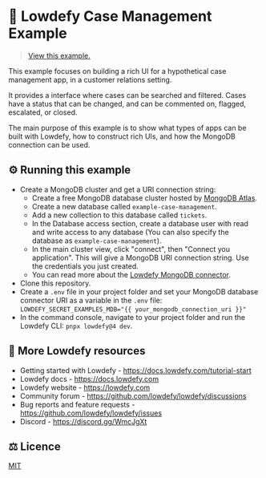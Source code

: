 # 🎫 Lowdefy Case Management Example

> [View this example.](https://example-case-management.lowdefy.com)

This example focuses on building a rich UI for a hypothetical case management app, in a customer relations setting.

It provides a interface where cases can be searched and filtered. Cases have a status that can be changed, and can be commented on, flagged, escalated, or closed.

The main purpose of this example is to show what types of apps can be built with Lowdefy, how to construct rich UIs, and how the MongoDB connection can be used.

## ⚙️ Running this example

- Create a MongoDB cluster and get a URI connection string:
  - Create a free MongoDB database cluster hosted by [MongoDB Atlas](https://www.mongodb.com/try).
  - Create a new database called `example-case-management`.
  - Add a new collection to this database called `tickets`.
  - In the Database access section, create a database user with read and write access to any database (You can also specify the database as `example-case-management`).
  - In the main cluster view, click "connect", then "Connect you application". This will give a MongoDB URI connection string. Use the credentials you just created.
  - You can read more about the [Lowdefy MongoDB connector](https://docs.lowdefy.com/MongoDB).
- Clone this repository.
- Create a `.env` file in your project folder and set your MongoDB database connector URI as a variable in the `.env` file: `LOWDEFY_SECRET_EXAMPLES_MDB="{{ your_mongodb_connection_uri }}"`
- In the command console, navigate to your project folder and run the Lowdefy CLI: `pnpx lowdefy@4 dev`.

## 🔗 More Lowdefy resources

- Getting started with Lowdefy - https://docs.lowdefy.com/tutorial-start
- Lowdefy docs - https://docs.lowdefy.com
- Lowdefy website - https://lowdefy.com
- Community forum - https://github.com/lowdefy/lowdefy/discussions
- Bug reports and feature requests - https://github.com/lowdefy/lowdefy/issues
- Discord - https://discord.gg/WmcJgXt

## ⚖️ Licence

[MIT](https://github.com/lowdefy/lowdefy-example-case-management/blob/main/LICENSE)
